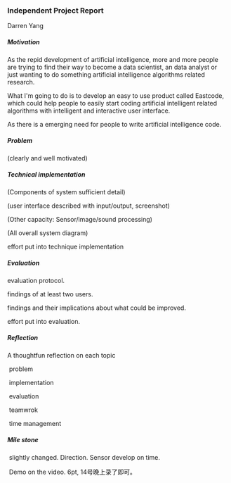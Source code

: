 ### Independent Project Report

Darren Yang

##### Motivation

As the repid development of artificial intelligence, more and more people are trying to find their way to become a data scientist, an data analyst or just wanting to do something artificial intelligence algorithms related research.

What I'm going to do is to develop an easy to use product called Eastcode, which could help people to easily start coding artificial intelligent related algorithms with  intelligent and interactive user interface.

As there is a emerging need for people to write artificial intelligence code.



##### Problem

(clearly and well motivated)

##### Technical implementation

(Components of system sufficient detail)

(user interface described with input/output, screenshot)

(Other capacity: Sensor/image/sound processing)

(All overall system diagram)

effort put into technique implementation

##### Evaluation 

evaluation protocol.

findings of at least two users.

findings and their implications about what could be improved.

effort put into evaluation.

##### Reflection

A thoughtfun reflection on each topic

​	problem

​	implementation

​	evaluation

​	teamwrok

​	time management

##### Mile stone

​	slightly changed. Direction. Sensor develop on time.

​	Demo on the video. 6pt, 14号晚上录了即可。




